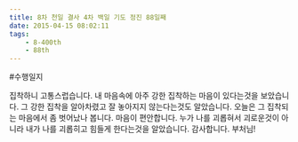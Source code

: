 ```yaml
---
title: 8차 천일 결사 4차 백일 기도 정진 88일째
date: 2015-04-15 08:02:11
tags:
    - 8-400th
    - 88th
---
```


#수행일지

집착하니 고통스럽습니다. 내 마음속에 아주 강한 집착하는 마음이 있다는것을 보았습니다. 그 강한 집착을 알아차렸고 잘 놓아지지 않는다는것도 알았습니다. 오늘은 그 집착되는 마음에서 좀 벗어났나 봅니다. 마음이 편안합니다. 누가 나를 괴롭혀서 괴로운것이 아니라 내가 나를 괴롭히고 힘들게 한다는것을 알았습니다. 감사합니다. 부처님!
